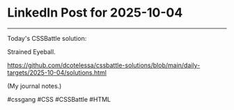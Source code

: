 # LinkedIn Post for 2025-10-04

---

Today's CSSBattle solution:

Strained Eyeball.

https://github.com/dcotelessa/cssbattle-solutions/blob/main/daily-targets/2025-10-04/solutions.html

(My journal notes.)

#cssgang #CSS #CSSBattle #HTML
